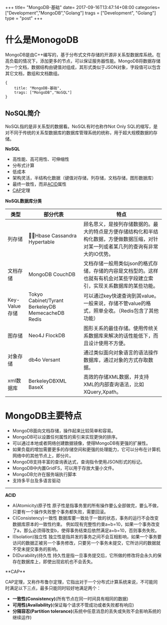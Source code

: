 +++
title= "MongoDB-基础"
date= 2017-09-16T13:47:14+08:00
categories= ["Development","MongoDB","Golang"]
trags = ["Development", "Golang"]
type = "post"
+++

# 什么是MonogoDB

MongoDB是由C++编写的，基于分布式文件存储的开源非关系型数据库系统。在高负载的情况下，添加更多的节点，可以保证服务器性能。MongoDB将数据存储为一个文档，数据结构由键值对组成，其形式类似于JSON对象，字段值可以包含其它文档，数组和文档数组。

    {
        title: "MongoDB-基础", 
        trags: ["MongoDB","NoSQL"]
    }

## NoSQL简介

NoSQL指的是非关系型的数据看。NoSQL有时也称作Not Only SQL的缩写，是对不同于传统的关系型数据库的数据库管理系统的统称，用于超大规模数据的存储。

**NoSQL**

* 高性能、高可用性、可伸缩性
* 分布式计算
* 低成本
* 架构灵活，半结构化数据（键值对存储，列存储，文档存储，图形数据库）
* 最终一致性，而非[ACID](#ACID)属性
* [CAP](#CAP)定理

**NoSQL数据库分类**

|类型     |部分代表   |   特点|
|--------|----------|-------|
|列存储    |Hbase Cassandra Hypertable   |顾名思义，是按列存储数据的。最大的特点是方便存储结构化和半结构化数据，方便做数据压缩，对针对某一列或者某几列的查询有非常大的IO优势。|
|文档存储   |MongoDB CouchDB    |文档存储一般用类似json的格式存储，存储的内容是文档型的。这样也就有有机会对某些字段建立索引，实现关系数据库的某些功能。|
|Key-Value存储    |Tokyo Cabinet/Tyrant BerkeleyDB MemecacheDB Redis  |可以通过key快速查询到其value。一般来说，存储不管value的格式，照单全收。（Redis包含了其他功能）|
|图存储    |Neo4J FlockDB  |图形关系的最佳存储。使用传统关系数据库来解决的话性能低下，而且设计使用不方便。|
|对象存储   |db4o Versant   |通过类似面向对象语言的语法操作数据库，通过对象的方式存取数据。|
|xml数据库 |BerkeleyDBXML BaseX    |高效的存储XML数据，并支持XML的内部查询语法，比如XQuery,Xpath。|


# MongoDB主要特点

* MongoDB面向文档存储，操作起来比较简单和容易。
* MongoDB可以设置任何属性的索引来实现更快的排序。
* 可以通过本地或者网络创建数据镜像，使得MongoDB有更强的扩展性。
* 如果负载的增加需要更多的存储空间和更强的处理能力，它可以分布在计算机网络中的其他节点上，即分片。
* MongoDB支持丰富的查询表达式，查询指令使用JSON形式的标记。
* MongoDB中内置GridFS，可以用于存放大量小文件。
* MongoDB允许在服务端执行脚本
* 支持多平台及多语言驱动










---
<span id="ACID">
 

**ACID**

* A(Atomicity)原子性
原子性是指事务里的所有操作要么全部做完，要么不做，只要有一个操作失败整个事务都失败，需要回滚。
* C(Consistency)一致性
数据库要一致处于一致的状态，事务的运行不会改变数据库原本的一致性约束。
例如现有完整性约束a+b=10，如果一个事务改变了a，那么必须得改变b，使得事务结束后依然满足a+b=10，否则事务失败。
* I(Isolation)独立性
独立性是指并发的事务之间不会互相影响，如果一个事务要访问的数据正被另一个事务修改，只要另一个事务未提交，它所访问的数据就不受未提交事务的影响。
* D(Durability)持久性
持久性是指一旦事务提交后，它所做的修改将会永久的保存在数据库上，即使出现宕机也不会丢失。
</span>

<span id="CAP">
**CAP**

CAP定理，又称作布鲁尔定理，它指出对于一个分布式计算系统来说，不可能同时满足以下三点，最多只能同时较好地满足两个：

* **一致性(Consistency)**(所有节点在同一时间具有相同的数据)
* **可用性(Availability)**(保证每个请求不管成功或者失败都有响应)
* **分隔容忍(Partition tolerance)**(系统中任意消息的丢失或失败不会影响系统的继续运作)
